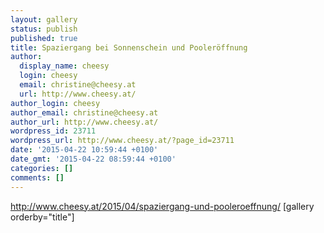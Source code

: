 ```yaml
---
layout: gallery
status: publish
published: true
title: Spaziergang bei Sonnenschein und Pooleröffnung
author:
  display_name: cheesy
  login: cheesy
  email: christine@cheesy.at
  url: http://www.cheesy.at/
author_login: cheesy
author_email: christine@cheesy.at
author_url: http://www.cheesy.at/
wordpress_id: 23711
wordpress_url: http://www.cheesy.at/?page_id=23711
date: '2015-04-22 10:59:44 +0100'
date_gmt: '2015-04-22 08:59:44 +0100'
categories: []
comments: []
---
```

http://www.cheesy.at/2015/04/spaziergang-und-pooleroeffnung/
[gallery orderby="title"]

